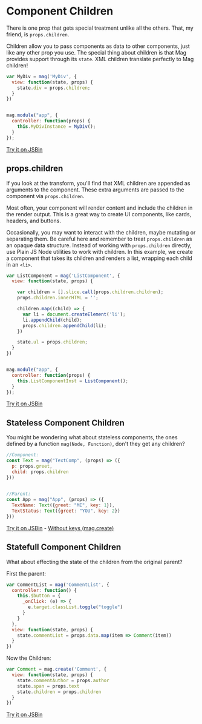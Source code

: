 # Component Children

There is one prop that gets special treatment unlike all the others. That, my friend, is `props.children`.

Children allow you to pass components as data to other components, just like any other prop you use. 
The special thing about children is that Mag provides support through its `state`.
XML children translate perfectly to Mag children!

```js
var MyDiv = mag('MyDiv', {
  view: function(state, props) {
    state.div = props.children;
  }
})


mag.module("app", {
  controller: function(props) {
    this.MyDivInstance = MyDiv();
  }
});
```

[Try it on JSBin](http://jsbin.com/nuyubevuwi/edit?js,output)

## props.children

If you look at the transform, you'll find that XML children are appended as arguments to the component. 
These extra arguments are passed to the component via `props.children`.

Most often, your component will render content and include the children in the render output. 
This is a great way to create UI components, like cards, headers, and buttons.

Occasionally, you may want to interact with the children, maybe mutating or separating them. 
Be careful here and remember to treat `props.children` as an opaque data structure. 
Instead of working with `props.children` directly, use Plain JS Node utilities to work with children. 
In this example, we create a component that takes its children and renders a list, wrapping each child in an `<li>`.

```js
var ListComponent = mag('ListComponent', {
  view: function(state, props) {

    var children = [].slice.call(props.children.children);
    props.children.innerHTML = '';

    children.map((child) => {
      var li = document.createElement('li');
      li.appendChild(child);
      props.children.appendChild(li);
    })

    state.ul = props.children;
  }
})


mag.module("app", {
  controller: function(props) {
    this.ListComponentInst = ListComponent();
  }
});
```

[Try it on JSBin](http://jsbin.com/powinofune/edit?js,output)

## Stateless Component Children

You might be wondering what about stateless components, the ones defined by a function `mag(Node, Function)`, don't they get any children?

```js
//Component:
const Text = mag("TextComp", (props) => ({
  p: props.greet,
  child: props.children
}))
   

//Parent:
const App = mag("App", (props) => ({
  TextName: Text({greet: "ME", key: 1}),
  TextStatus: Text({greet: "YOU", key: 2})
}))
```

[Try it on JSBin](http://jsbin.com/dekicebiwo/edit?html,js,output) - [Without keys (mag.create)](http://jsbin.com/yolewexabo/edit?js,output)

## Statefull Component Children

What about effecting the state of the children from the original parent?

First the parent:

```js
var CommentList = mag('CommentList', {
  controller: function() {
    this.$button = {
      _onClick: (e) => {
        e.target.classList.toggle("toggle")
      }
    }
  },
  view: function(state, props) {
    state.commentList = props.data.map(item => Comment(item))
  }
})
```

Now the Children:

```js
var Comment = mag.create('Comment', {
  view: function(state, props) {
    state.commentAuthor = props.author
    state.span = props.text
    state.children = props.children
  }
})
```

[Try it on JSBin](http://jsbin.com/kamabumevo/edit?js,output)

